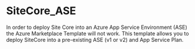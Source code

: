 # SiteCore_ASE
In order to deploy Site Core into an Azure App Service Environment (ASE) the Azure Marketplace Template will not work. This template allows you to deploy SiteCore into a pre-existing ASE (v1 or v2) and App Service Plan.
